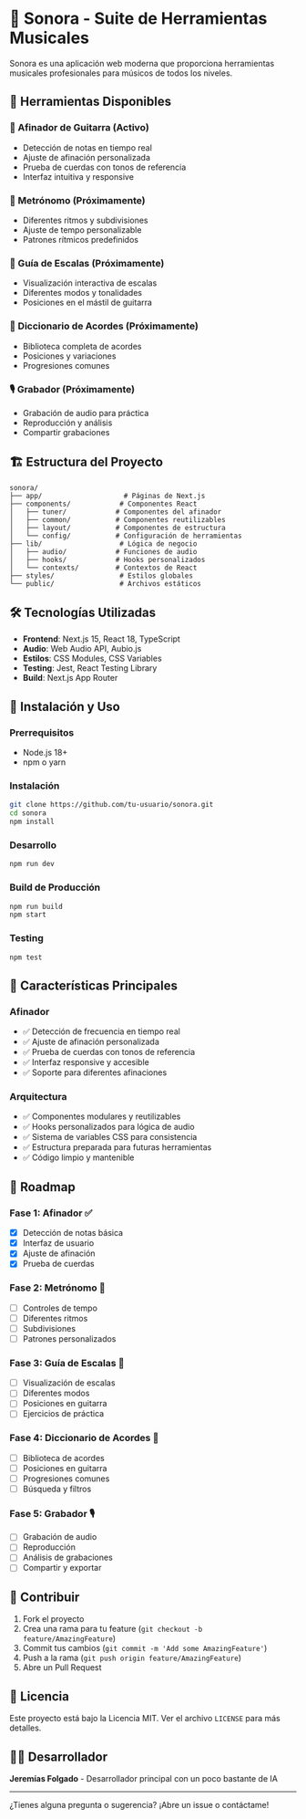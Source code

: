 # 🎵 Sonora - Suite de Herramientas Musicales

Sonora es una aplicación web moderna que proporciona herramientas musicales profesionales para músicos de todos los niveles.

## 🚀 Herramientas Disponibles

### 🎸 Afinador de Guitarra (Activo)

- Detección de notas en tiempo real
- Ajuste de afinación personalizada
- Prueba de cuerdas con tonos de referencia
- Interfaz intuitiva y responsive

### 🥁 Metrónomo (Próximamente)

- Diferentes ritmos y subdivisiones
- Ajuste de tempo personalizable
- Patrones rítmicos predefinidos

### 🎼 Guía de Escalas (Próximamente)

- Visualización interactiva de escalas
- Diferentes modos y tonalidades
- Posiciones en el mástil de guitarra

### 🎹 Diccionario de Acordes (Próximamente)

- Biblioteca completa de acordes
- Posiciones y variaciones
- Progresiones comunes

### 🎙️ Grabador (Próximamente)

- Grabación de audio para práctica
- Reproducción y análisis
- Compartir grabaciones

## 🏗️ Estructura del Proyecto

```
sonora/
├── app/                    # Páginas de Next.js
├── components/            # Componentes React
│   ├── tuner/            # Componentes del afinador
│   ├── common/           # Componentes reutilizables
│   ├── layout/           # Componentes de estructura
│   └── config/           # Configuración de herramientas
├── lib/                   # Lógica de negocio
│   ├── audio/            # Funciones de audio
│   ├── hooks/            # Hooks personalizados
│   └── contexts/         # Contextos de React
├── styles/                # Estilos globales
└── public/                # Archivos estáticos
```

## 🛠️ Tecnologías Utilizadas

- **Frontend**: Next.js 15, React 18, TypeScript
- **Audio**: Web Audio API, Aubio.js
- **Estilos**: CSS Modules, CSS Variables
- **Testing**: Jest, React Testing Library
- **Build**: Next.js App Router

## 🚀 Instalación y Uso

### Prerrequisitos

- Node.js 18+
- npm o yarn

### Instalación

```bash
git clone https://github.com/tu-usuario/sonora.git
cd sonora
npm install
```

### Desarrollo

```bash
npm run dev
```

### Build de Producción

```bash
npm run build
npm start
```

### Testing

```bash
npm test
```

## 🎯 Características Principales

### Afinador

- ✅ Detección de frecuencia en tiempo real
- ✅ Ajuste de afinación personalizada
- ✅ Prueba de cuerdas con tonos de referencia
- ✅ Interfaz responsive y accesible
- ✅ Soporte para diferentes afinaciones

### Arquitectura

- ✅ Componentes modulares y reutilizables
- ✅ Hooks personalizados para lógica de audio
- ✅ Sistema de variables CSS para consistencia
- ✅ Estructura preparada para futuras herramientas
- ✅ Código limpio y mantenible

## 🔮 Roadmap

### Fase 1: Afinador ✅

- [x] Detección de notas básica
- [x] Interfaz de usuario
- [x] Ajuste de afinación
- [x] Prueba de cuerdas

### Fase 2: Metrónomo 🥁

- [ ] Controles de tempo
- [ ] Diferentes ritmos
- [ ] Subdivisiones
- [ ] Patrones personalizados

### Fase 3: Guía de Escalas 🎼

- [ ] Visualización de escalas
- [ ] Diferentes modos
- [ ] Posiciones en guitarra
- [ ] Ejercicios de práctica

### Fase 4: Diccionario de Acordes 🎹

- [ ] Biblioteca de acordes
- [ ] Posiciones en guitarra
- [ ] Progresiones comunes
- [ ] Búsqueda y filtros

### Fase 5: Grabador 🎙️

- [ ] Grabación de audio
- [ ] Reproducción
- [ ] Análisis de grabaciones
- [ ] Compartir y exportar

## 🤝 Contribuir

1. Fork el proyecto
2. Crea una rama para tu feature (`git checkout -b feature/AmazingFeature`)
3. Commit tus cambios (`git commit -m 'Add some AmazingFeature'`)
4. Push a la rama (`git push origin feature/AmazingFeature`)
5. Abre un Pull Request

## 📝 Licencia

Este proyecto está bajo la Licencia MIT. Ver el archivo `LICENSE` para más detalles.

## 👨‍💻 Desarrollador

**Jeremías Folgado** - Desarrollador principal con un poco bastante de IA

---

¿Tienes alguna pregunta o sugerencia? ¡Abre un issue o contáctame!
